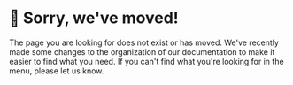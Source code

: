 # :truck:  Sorry, we've moved!

The page you are looking for does not exist or has moved. We've recently made some changes to the organization of our documentation to make it easier to find what you need. If you can't find what you're looking for in the menu, please let us know.
